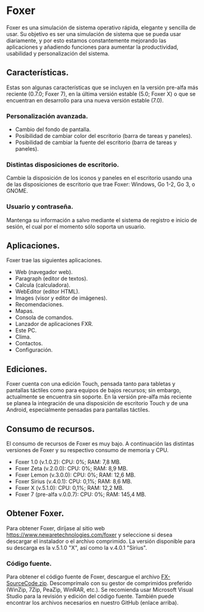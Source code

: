 # Foxer
Foxer es una simulación de sistema operativo rápida, elegante y sencilla de usar. Su objetivo es ser una simulación de sistema que se pueda usar diariamente, y por esto estamos constantemente mejorando las aplicaciones y añadiendo funciones para aumentar la productividad, usabilidad y personalización del sistema.
## Características.
Estas son algunas características que se incluyen en la versión pre-alfa más reciente (0.7.0; Foxer 7), en la última versión estable (5.0; Foxer X) o que se encuentran en desarrollo para una nueva versión estable (7.0).
### Personalización avanzada.
* Cambio del fondo de pantalla.
* Posibilidad de cambiar color del escritorio (barra de tareas y paneles).
* Posibilidad de cambiar la fuente del escritorio (barra de tareas y paneles).
### Distintas disposiciones de escritorio.
Cambie la disposición de los iconos y paneles en el escritorio usando una de las disposiciones de escritorio que trae Foxer: Windows, Go 1-2, Go 3, o GNOME.
### Usuario y contraseña.
Mantenga su información a salvo mediante el sistema de registro e inicio de sesión, el cual por el momento sólo soporta un usuario.
## Aplicaciones.
Foxer trae las siguientes aplicaciones.
* Web (navegador web).
* Paragraph (editor de textos).
* Calcula (calculadora).
* WebEditor (editor HTML).
* Images (visor y editor de imágenes).
* Recomendaciones.
* Mapas.
* Consola de comandos.
* Lanzador de aplicaciones FXR.
* Este PC.
* Clima.
* Contactos.
* Configuración.
## Ediciones.
Foxer cuenta con una edición Touch, pensada tanto para tabletas y pantallas táctiles como para equipos de bajos recursos; sin embargo, actualmente se encuentra sin soporte. En la versión pre-alfa más reciente se planea la integración de una disposición de escritorio Touch y de una Android, especialmente pensadas para pantallas táctiles.
## Consumo de recursos.
El consumo de recursos de Foxer es muy bajo. A continuación las distintas versiones de Foxer y su respectivo consumo de memoria y CPU.
* Foxer 1.0 (v.1.0.2): CPU: 0%; RAM: 7,8 MB.
* Foxer Zeta (v.2.0.0): CPU: 0%; RAM: 8,9 MB.
* Foxer Lemon (v.3.0.0): CPU: 0%; RAM: 12,6 MB.
* Foxer Sirius (v.4.0.1): CPU: 0,1%; RAM: 8,6 MB.
* Foxer X (v.5.1.0): CPU: 0,1%; RAM: 12,2 MB.
* Foxer 7 (pre-alfa v.0.0.7): CPU: 0%; RAM: 145,4 MB.
## Obtener Foxer.
Para obtener Foxer, diríjase al sitio web https://www.newaretechnologies.com/foxer y seleccione si desea descargar el instalador o el archivo comprimido. La versión disponible para su descarga es la v.5.1.0 "X", así como la v.4.0.1 "Sirius".
### Código fuente.
Para obtener el código fuente de Foxer, descargue el archivo [FX-SourceCode.zip](https://github.com/ser-ui/foxer/files/6819765/FX-SourceCode.zip). Descomprímalo con su gestor de comprimidos preferido (WinZip, 7Zip, PeaZip, WinRAR, etc.).
Se recomienda usar Microsoft Visual Studio para la revisión y edición del código fuente.
También puede encontrar los archivos necesarios en nuestro GitHub (enlace arriba).
